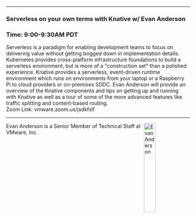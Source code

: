<style>
  .wrapper {margin-top:75px;}
  header {top:20px!important;
  .session-wrapper{border:1px solid #36373b; border-radius:5px; padding:20px; background-color:##D3D3D3;}
  
</style>
<hr/>

### **Serverless on your own terms with Knative w/ Evan Anderson**
### **Time: 9:00-9:30AM PDT**
<div class="session-wrapper">
Serverless is a paradigm for enabling development teams to focus on delivering value without getting bogged down in implementation details. Kubernetes provides cross-platform infrastructure foundations to build a serverless environment, but is more of a "construction set" than a polished experience. Knative provides a serverless, event-driven runtime environment which runs on environments from your laptop or a Raspberry Pi to cloud providers or on-premises SDDC. Evan Anderson will provide an overview of the Knative components and tips on getting up and running with Knative as well as a tour of some of the more advanced features like traffic splitting and content-based routing.<br>
Zoom Link: vmware.zoom.us/jsdkfslf 
</div>

<hr/>
<img src="evan.jpg" alt="Evan Anderson" width="25%" align="right">
    
<p>Evan Anderson is a Senior Member of Technical Staff at VMware, Inc.</p>
